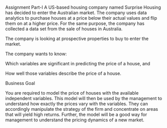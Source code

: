Assignment Part-I
A US-based housing company named Surprise Housing has decided to enter the Australian market.
The company uses data analytics to purchase houses at a price below their actual values and flip them on at a higher price.
For the same purpose, the company has collected a data set from the sale of houses in Australia. 


The company is looking at prospective properties to buy to enter the market.

 

The company wants to know:

Which variables are significant in predicting the price of a house, and

How well those variables describe the price of a house.



 
Business Goal 

 

You are required to model the price of houses with the available independent variables. 
This model will then be used by the management to understand how exactly the prices vary with the variables. 
They can accordingly manipulate the strategy of the firm and concentrate on areas that will yield high returns.
Further, the model will be a good way for management to understand the pricing dynamics of a new market.

 
